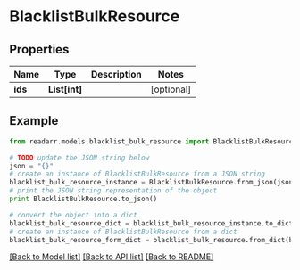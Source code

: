 # BlacklistBulkResource


## Properties
Name | Type | Description | Notes
------------ | ------------- | ------------- | -------------
**ids** | **List[int]** |  | [optional] 

## Example

```python
from readarr.models.blacklist_bulk_resource import BlacklistBulkResource

# TODO update the JSON string below
json = "{}"
# create an instance of BlacklistBulkResource from a JSON string
blacklist_bulk_resource_instance = BlacklistBulkResource.from_json(json)
# print the JSON string representation of the object
print BlacklistBulkResource.to_json()

# convert the object into a dict
blacklist_bulk_resource_dict = blacklist_bulk_resource_instance.to_dict()
# create an instance of BlacklistBulkResource from a dict
blacklist_bulk_resource_form_dict = blacklist_bulk_resource.from_dict(blacklist_bulk_resource_dict)
```
[[Back to Model list]](../README.md#documentation-for-models) [[Back to API list]](../README.md#documentation-for-api-endpoints) [[Back to README]](../README.md)


